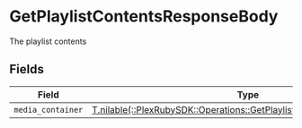 # GetPlaylistContentsResponseBody

The playlist contents


## Fields

| Field                                                                                                                                   | Type                                                                                                                                    | Required                                                                                                                                | Description                                                                                                                             |
| --------------------------------------------------------------------------------------------------------------------------------------- | --------------------------------------------------------------------------------------------------------------------------------------- | --------------------------------------------------------------------------------------------------------------------------------------- | --------------------------------------------------------------------------------------------------------------------------------------- |
| `media_container`                                                                                                                       | [T.nilable(::PlexRubySDK::Operations::GetPlaylistContentsMediaContainer)](../../models/operations/getplaylistcontentsmediacontainer.md) | :heavy_minus_sign:                                                                                                                      | N/A                                                                                                                                     |